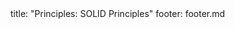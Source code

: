 <frontmatter>
title: "Principles: SOLID Principles"
footer: footer.md
</frontmatter>

<include src="navbar.md" boilerplate />

<include src="unit-inPage-asFlat.md" boilerplate />